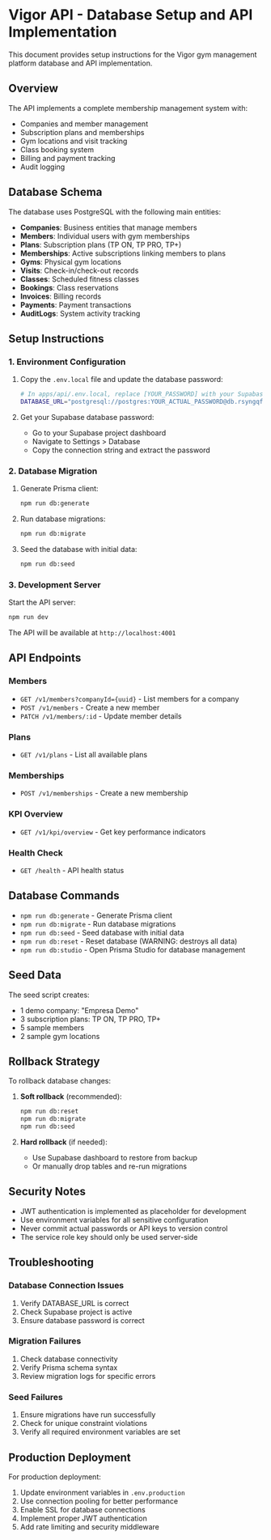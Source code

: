 # Vigor API - Database Setup and API Implementation

This document provides setup instructions for the Vigor gym management platform database and API implementation.

## Overview

The API implements a complete membership management system with:
- Companies and member management
- Subscription plans and memberships
- Gym locations and visit tracking
- Class booking system
- Billing and payment tracking
- Audit logging

## Database Schema

The database uses PostgreSQL with the following main entities:
- **Companies**: Business entities that manage members
- **Members**: Individual users with gym memberships
- **Plans**: Subscription plans (TP ON, TP PRO, TP+)
- **Memberships**: Active subscriptions linking members to plans
- **Gyms**: Physical gym locations
- **Visits**: Check-in/check-out records
- **Classes**: Scheduled fitness classes
- **Bookings**: Class reservations
- **Invoices**: Billing records
- **Payments**: Payment transactions
- **AuditLogs**: System activity tracking

## Setup Instructions

### 1. Environment Configuration

1. Copy the `.env.local` file and update the database password:
   ```bash
   # In apps/api/.env.local, replace [YOUR_PASSWORD] with your Supabase database password
   DATABASE_URL="postgresql://postgres:YOUR_ACTUAL_PASSWORD@db.rsyngqfzbwlzawrtvunt.supabase.co:5432/postgres"
   ```

2. Get your Supabase database password:
   - Go to your Supabase project dashboard
   - Navigate to Settings > Database
   - Copy the connection string and extract the password

### 2. Database Migration

1. Generate Prisma client:
   ```bash
   npm run db:generate
   ```

2. Run database migrations:
   ```bash
   npm run db:migrate
   ```

3. Seed the database with initial data:
   ```bash
   npm run db:seed
   ```

### 3. Development Server

Start the API server:
```bash
npm run dev
```

The API will be available at `http://localhost:4001`

## API Endpoints

### Members
- `GET /v1/members?companyId={uuid}` - List members for a company
- `POST /v1/members` - Create a new member
- `PATCH /v1/members/:id` - Update member details

### Plans
- `GET /v1/plans` - List all available plans

### Memberships
- `POST /v1/memberships` - Create a new membership

### KPI Overview
- `GET /v1/kpi/overview` - Get key performance indicators

### Health Check
- `GET /health` - API health status

## Database Commands

- `npm run db:generate` - Generate Prisma client
- `npm run db:migrate` - Run database migrations
- `npm run db:seed` - Seed database with initial data
- `npm run db:reset` - Reset database (WARNING: destroys all data)
- `npm run db:studio` - Open Prisma Studio for database management

## Seed Data

The seed script creates:
- 1 demo company: "Empresa Demo"
- 3 subscription plans: TP ON, TP PRO, TP+
- 5 sample members
- 2 sample gym locations

## Rollback Strategy

To rollback database changes:

1. **Soft rollback** (recommended):
   ```bash
   npm run db:reset
   npm run db:migrate
   npm run db:seed
   ```

2. **Hard rollback** (if needed):
   - Use Supabase dashboard to restore from backup
   - Or manually drop tables and re-run migrations

## Security Notes

- JWT authentication is implemented as placeholder for development
- Use environment variables for all sensitive configuration
- Never commit actual passwords or API keys to version control
- The service role key should only be used server-side

## Troubleshooting

### Database Connection Issues
1. Verify DATABASE_URL is correct
2. Check Supabase project is active
3. Ensure database password is correct

### Migration Failures
1. Check database connectivity
2. Verify Prisma schema syntax
3. Review migration logs for specific errors

### Seed Failures
1. Ensure migrations have run successfully
2. Check for unique constraint violations
3. Verify all required environment variables are set

## Production Deployment

For production deployment:
1. Update environment variables in `.env.production`
2. Use connection pooling for better performance
3. Enable SSL for database connections
4. Implement proper JWT authentication
5. Add rate limiting and security middleware
